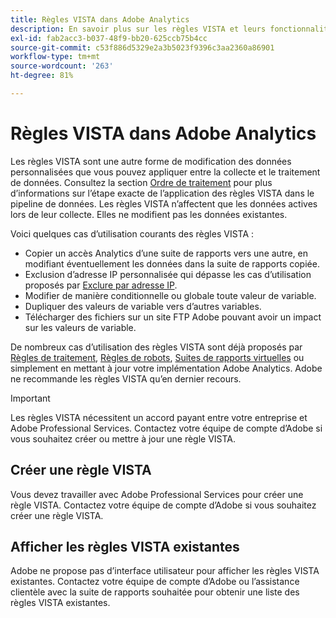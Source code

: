 ```yaml
---
title: Règles VISTA dans Adobe Analytics
description: En savoir plus sur les règles VISTA et leurs fonctionnalités.
exl-id: fab2acc3-b037-48f9-bb20-625ccb75b4cc
source-git-commit: c53f886d5329e2a3b5023f9396c3aa2360a86901
workflow-type: tm+mt
source-wordcount: '263'
ht-degree: 81%

---
```


# Règles VISTA dans Adobe Analytics

Les règles VISTA sont une autre forme de modification des données personnalisées que vous pouvez appliquer entre la collecte et le traitement de données. Consultez la section [Ordre de traitement](processing-order.md) pour plus d’informations sur l’étape exacte de l’application des règles VISTA dans le pipeline de données. Les règles VISTA n’affectent que les données actives lors de leur collecte. Elles ne modifient pas les données existantes.

Voici quelques cas d’utilisation courants des règles VISTA :

* Copier un accès Analytics d’une suite de rapports vers une autre, en modifiant éventuellement les données dans la suite de rapports copiée.
* Exclusion d’adresse IP personnalisée qui dépasse les cas d’utilisation proposés par [Exclure par adresse IP](/help/admin/admin/exclude-ip.md).
* Modifier de manière conditionnelle ou globale toute valeur de variable.
* Dupliquer des valeurs de variable vers d’autres variables.
* Télécharger des fichiers sur un site FTP Adobe pouvant avoir un impact sur les valeurs de variable.

De nombreux cas d’utilisation des règles VISTA sont déjà proposés par [Règles de traitement](/help/admin/admin/c-manage-report-suites/c-edit-report-suites/general/c-processing-rules/processing-rules.md), [Règles de robots](/help/admin/admin/c-manage-report-suites/c-edit-report-suites/general/bot-removal/bot-rules.md), [Suites de rapports virtuelles](/help/components/vrs/vrs-about.md) ou simplement en mettant à jour votre implémentation Adobe Analytics. Adobe ne recommande les règles VISTA qu’en dernier recours.

>[!IMPORTANT]
>
>Les règles VISTA nécessitent un accord payant entre votre entreprise et Adobe Professional Services. Contactez votre équipe de compte d’Adobe si vous souhaitez créer ou mettre à jour une règle VISTA.

## Créer une règle VISTA

Vous devez travailler avec Adobe Professional Services pour créer une règle VISTA. Contactez votre équipe de compte d’Adobe si vous souhaitez créer une règle VISTA.

## Afficher les règles VISTA existantes

Adobe ne propose pas d’interface utilisateur pour afficher les règles VISTA existantes. Contactez votre équipe de compte d’Adobe ou l’assistance clientèle avec la suite de rapports souhaitée pour obtenir une liste des règles VISTA existantes.
